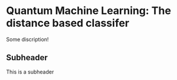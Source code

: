 # Quantum Machine Learning: The distance based classifer

Some discription!

## Subheader

This is a subheader
